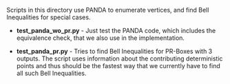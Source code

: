 Scripts in this directory use PANDA to enumerate vertices,
and find Bell Inequalities for special cases.

* **test_panda_wo_pr.py** - Just test the PANDA code, which 
includes the equivalence check, that we also use in the implementation.
  
* **test_panda_pr.py** - Tries to find Bell Inequalities for 
PR-Boxes with 3 outputs. The script uses information about the 
  contributing deterministic points and thus should be the fastest 
  way that we currently have to find all such Bell Inequalities.